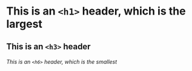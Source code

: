 # This is an `<h1>` header, which is the largest

## This is an `<h3>` header

###### This is an `<h6>` header, which is the smallest
